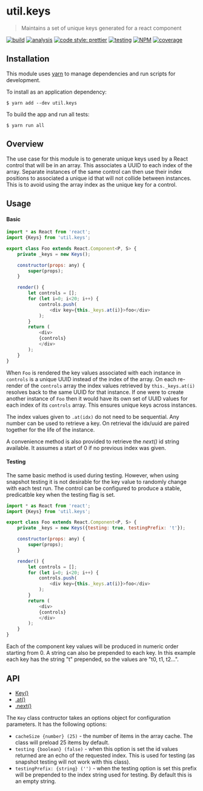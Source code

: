 # util.keys

> Maintains a set of unique keys generated for a react component

[![build](https://travis-ci.org/jmquigley/util.keys.svg?branch=master)](https://travis-ci.org/jmquigley/util.keys)
[![analysis](https://img.shields.io/badge/analysis-tslint-9cf.svg)](https://palantir.github.io/tslint/)
[![code style: prettier](https://img.shields.io/badge/code_style-prettier-ff69b4.svg?style=flat-square)](https://github.com/prettier/prettier)
[![testing](https://img.shields.io/badge/testing-jest-blue.svg)](https://facebook.github.io/jest/)
[![NPM](https://img.shields.io/npm/v/util.keys.svg)](https://www.npmjs.com/package/util.keys)
[![coverage](https://coveralls.io/repos/github/jmquigley/util.keys/badge.svg?branch=master)](https://coveralls.io/github/jmquigley/util.keys?branch=master)


## Installation

This module uses [yarn](https://yarnpkg.com/en/) to manage dependencies and run scripts for development.

To install as an application dependency:
```
$ yarn add --dev util.keys
```

To build the app and run all tests:
```
$ yarn run all
```


## Overview

The use case for this module is to generate unique keys used by a React control that will be in an array.  This associates a UUID to each index of the array.  Separate instances of the same control can then use their index positions to associated a unique id that will not collide between instances.  This is to avoid using the array index as the unique key for a control.


## Usage

#### Basic

```javascript
import * as React from 'react';
import {Keys} from 'util.keys';

export class Foo extends React.Component<P, S> {
	private _keys = new Keys();

	constructor(props: any) {
		super(props);
	}

	render() {
		let controls = [];
		for (let i=0; i<20; i++) {
			controls.push(
				<div key={this._keys.at(i)}>foo</div>
			);
		}
		return (
			<div>
			{controls}
			</div>
		);
	}
}
```

When `Foo` is rendered the key values associated with each instance in `controls` is a unique UUID instead of the index of the array.  On each re-render of the `controls` array the index values retrieved by `this._keys.at(i)` resolves back to the same UUID for that instance.  If one were to create another instance of `Foo` then it would have its own set of UUID values for each index of its `controls` array.  This ensures unique keys across instances.

The index values given to `.at(idx)` do not need to be sequential.  Any number can be used to retrieve a key.  On retrieval the idx/uuid are paired together for the life of the instance.

A convenience method is also provided to retrieve the *next()* id string available.  It assumes a start of 0 if no previous index was given.

#### Testing

The same basic method is used during testing.  However, when using snapshot testing it is not desirable for the key value to randomly change with each test run.  The control can be configured to produce a stable, predicatble key when the testing flag is set.

```javascript
import * as React from 'react';
import {Keys} from 'util.keys';

export class Foo extends React.Component<P, S> {
	private _keys = new Keys({testing: true, testingPrefix: 't'});

	constructor(props: any) {
		super(props);
	}

	render() {
		let controls = [];
		for (let i=0; i<20; i++) {
			controls.push(
				<div key={this._keys.at(i)}>foo</div>
			);
		}
		return (
			<div>
			{controls}
			</div>
		);
	}
}
```

Each of the component key values will be produced in numeric order starting from 0.  A string can also be prepended to each key.  In this example each key has the string "t" prepended, so the values are "t0, t1, t2...".


## API

- [Key()](docs/index.md#Keys)
- [.at()](docs/index.md#Keys+at)
- [.next()](docs/index.md#Keys+next)

The `Key` class contructor takes an options object for configuration parameters.  It has the following options:

- `cacheSize {number} (25)` - the number of items in the array cache.  The class will preload 25 items by default.
- `testing {boolean} (false)` - when this option is set the id values returned are an echo of the requested index.  This is used for testing (as snapshot testing will not work with this class).
- `testingPrefix: {string} ('')` - when the testing option is set this prefix will be prepended to the index string used for testing.  By default this is an empty string.
